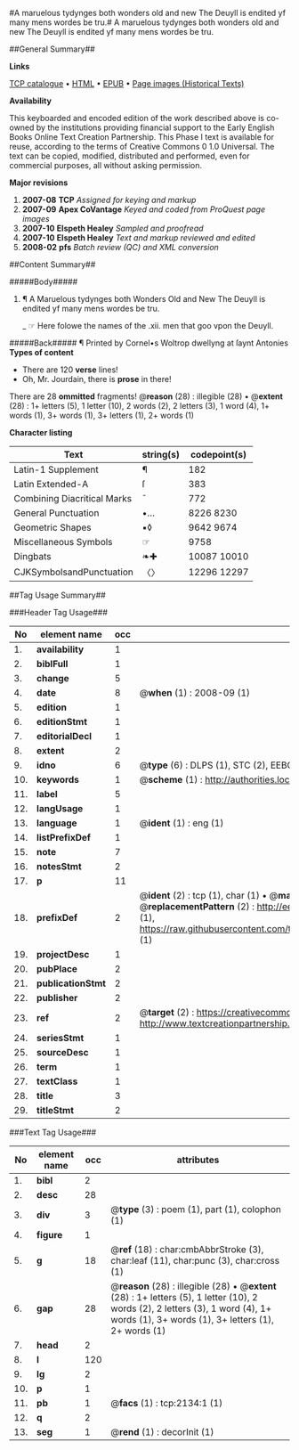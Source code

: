 #A maruelous tydynges both wonders old and new The Deuyll is endited yf many mens wordes be tru.#
A maruelous tydynges both wonders old and new The Deuyll is endited yf many mens wordes be tru.

##General Summary##

**Links**

[TCP catalogue](http://www.ota.ox.ac.uk/tcp/)  • 
[HTML](http://tei.it.ox.ac.uk/tcp/Texts-HTML/free/A13/A13768.html)  • 
[EPUB](http://tei.it.ox.ac.uk/tcp/Texts-EPUB/free/A13/A13768.epub) • 
[Page images (Historical Texts)](https://data.historicaltexts.jisc.ac.uk/view?pubId=eebo-99837791e&pageId=eebo-99837791e-2134-1)

**Availability**

This keyboarded and encoded edition of the
	       work described above is co-owned by the institutions
	       providing financial support to the Early English Books
	       Online Text Creation Partnership. This Phase I text is
	       available for reuse, according to the terms of Creative
	       Commons 0 1.0 Universal. The text can be copied,
	       modified, distributed and performed, even for
	       commercial purposes, all without asking permission.

**Major revisions**

1. __2007-08__ __TCP__ *Assigned for keying and markup*
1. __2007-09__ __Apex CoVantage__ *Keyed and coded from ProQuest page images*
1. __2007-10__ __Elspeth Healey__ *Sampled and proofread*
1. __2007-10__ __Elspeth Healey__ *Text and markup reviewed and edited*
1. __2008-02__ __pfs__ *Batch review (QC) and XML conversion*

##Content Summary##

#####Body#####

1.  ¶ A Maruelous tydynges both Wonders Old and New The Deuyll is endited yf many mens wordes be tru.

    _ ☞ Here folowe the names of the .xii. men that goo vpon the Deuyll.

#####Back#####
¶ Printed by Cornel•s Woltrop dwellyng at ſaynt Antonies
**Types of content**

  * There are 120 **verse** lines!
  * Oh, Mr. Jourdain, there is **prose** in there!

There are 28 **ommitted** fragments! 
 @__reason__ (28) : illegible (28)  •  @__extent__ (28) : 1+ letters (5), 1 letter (10), 2 words (2), 2 letters (3), 1 word (4), 1+ words (1), 3+ words (1), 3+ letters (1), 2+ words (1)

**Character listing**


|Text|string(s)|codepoint(s)|
|---|---|---|
|Latin-1 Supplement|¶|182|
|Latin Extended-A|ſ|383|
|Combining             Diacritical Marks|̄|772|
|General Punctuation|•…|8226 8230|
|Geometric Shapes|▪◊|9642 9674|
|Miscellaneous Symbols|☞|9758|
|Dingbats|❧✚|10087 10010|
|CJKSymbolsandPunctuation|〈〉|12296 12297|

##Tag Usage Summary##

###Header Tag Usage###

|No|element name|occ|attributes|
|---|---|---|---|
|1.|__availability__|1||
|2.|__biblFull__|1||
|3.|__change__|5||
|4.|__date__|8| @__when__ (1) : 2008-09 (1)|
|5.|__edition__|1||
|6.|__editionStmt__|1||
|7.|__editorialDecl__|1||
|8.|__extent__|2||
|9.|__idno__|6| @__type__ (6) : DLPS (1), STC (2), EEBO-CITATION (1), PROQUEST (1), VID (1)|
|10.|__keywords__|1| @__scheme__ (1) : http://authorities.loc.gov/ (1)|
|11.|__label__|5||
|12.|__langUsage__|1||
|13.|__language__|1| @__ident__ (1) : eng (1)|
|14.|__listPrefixDef__|1||
|15.|__note__|7||
|16.|__notesStmt__|2||
|17.|__p__|11||
|18.|__prefixDef__|2| @__ident__ (2) : tcp (1), char (1)  •  @__matchPattern__ (2) : ([0-9\-]+):([0-9IVX]+) (1), (.+) (1)  •  @__replacementPattern__ (2) : http://eebo.chadwyck.com/downloadtiff?vid=$1&page=$2 (1), https://raw.githubusercontent.com/textcreationpartnership/Texts/master/tcpchars.xml#$1 (1)|
|19.|__projectDesc__|1||
|20.|__pubPlace__|2||
|21.|__publicationStmt__|2||
|22.|__publisher__|2||
|23.|__ref__|2| @__target__ (2) : https://creativecommons.org/publicdomain/zero/1.0/ (1), http://www.textcreationpartnership.org/docs/. (1)|
|24.|__seriesStmt__|1||
|25.|__sourceDesc__|1||
|26.|__term__|1||
|27.|__textClass__|1||
|28.|__title__|3||
|29.|__titleStmt__|2||


###Text Tag Usage###

|No|element name|occ|attributes|
|---|---|---|---|
|1.|__bibl__|2||
|2.|__desc__|28||
|3.|__div__|3| @__type__ (3) : poem (1), part (1), colophon (1)|
|4.|__figure__|1||
|5.|__g__|18| @__ref__ (18) : char:cmbAbbrStroke (3), char:leaf (11), char:punc (3), char:cross (1)|
|6.|__gap__|28| @__reason__ (28) : illegible (28)  •  @__extent__ (28) : 1+ letters (5), 1 letter (10), 2 words (2), 2 letters (3), 1 word (4), 1+ words (1), 3+ words (1), 3+ letters (1), 2+ words (1)|
|7.|__head__|2||
|8.|__l__|120||
|9.|__lg__|2||
|10.|__p__|1||
|11.|__pb__|1| @__facs__ (1) : tcp:2134:1 (1)|
|12.|__q__|2||
|13.|__seg__|1| @__rend__ (1) : decorInit (1)|
